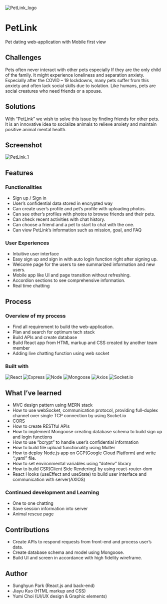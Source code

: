 ![PetLink_logo](https://github.com/oliveguy/live-chat-app/assets/103153516/7fd40872-befc-4ade-ba4f-dc8e97093245)
# PetLink
Pet dating web-application with Mobile first view

## Challenges
Pets often never interact with other pets especially If they are the only child of the family. It might experience loneliness and separation anxiety. Especially after the COVID – 19 lockdowns, many pets suffer from this anxiety and often lack social skills due to isolation. Like humans, pets are social creatures who need friends or a spouse.

## Solutions
With “PetLink” we wish to solve this issue by finding friends for other pets. It is an innovative idea to socialize animals to relieve anxiety and maintain positive animal mental health.

## Screenshot
![PetLink_1](https://github.com/oliveguy/live-chat-app/assets/103153516/45c54db4-8ad1-441f-bc58-72dc570671c0)

## Features
### Functionalities
-	Sign up / Sign in
-	User’s confidential data stored in encrypted way
-	Can create user’s profile and pet’s profile with uploading photos.
-	Can see other’s profiles with photos to browse friends and their pets.
-	Can check recent activities with chat history.
-	Can choose a friend and a pet to start to chat with the one.
-	Can view PetLink’s information such as mission, goal, and FAQ

### User Experiences
-	Intuitive user interface
-	Easy sign up and sign in with auto login function right after signing up.
-	Welcome page for the users to see summarized information and new users.
-	Mobile app like UI and page transition without refreshing.
-	Accordion sections to see comprehensive information.
-	Real time chatting 

## Process
### Overview of my process
-	Find all requirement to build the web-application.
-	Plan and search for optimum tech stack
-	Build APIs and create database
-	Build React app from HTML markup and CSS created by another team member
-	Adding live chatting function using web socket

### Built with
![React](https://img.shields.io/badge/-React-222222?style=for-the-badge&logo=react)
![Express](https://img.shields.io/badge/-Express-darkblue?style=for-the-badge&logo=Express&logoColor=white)
![Node](https://img.shields.io/badge/-Nodejs-blue?style=for-the-badge&logo=Node.js&logoColor=white)
![Mongoose](https://img.shields.io/badge/-Mongoose-green?style=for-the-badge&logo=Mongoose&logoColor=white)
![Axios](https://img.shields.io/badge/-Axios-222222?style=for-the-badge&logo=Axios)
![Socket.io](https://img.shields.io/badge/-Socket.io-red?style=for-the-badge&logo=Socket.io&logoColor=white)

## What I’ve learned
- MVC design pattern using MERN stack
-	How to use webSocket, communication protocol, providing full-duplex channel over single TCP connection by using Socket.io
-	CORS
-	How to create RESTful APIs
-	How to implement Mongoose creating database schema to build sign up and login functions
-	How to use “bcrypt” to handle user’s confidential information
-	How to build file upload functionality using Multer
-	How to deploy Node.js app on GCP(Google Cloud Platform) and write “.yaml” file.
-	How to set environmental variables using “dotenv” library
-	How to build CSR(Client Side Rendering) by using react-router-dom
-	React Hooks (useEffect and useState) to build user interface and communication with server(AXIOS)

### Continued development and Learning
-	One to one chatting
-	Save session information into server
-	Animal rescue page


## Contributions
-	Create APIs to respond requests from front-end and process user’s data.
-	Create database schema and model using Mongoose.
-	Build UI and screen in accordance with high fidelity wireframe. 

## Author
-	Sunghyun Park (React.js and back-end)
-	Jiayu Kuo (HTML markup and CSS)
-	Yumi Choi (UI/UX design & Graphic elements)


